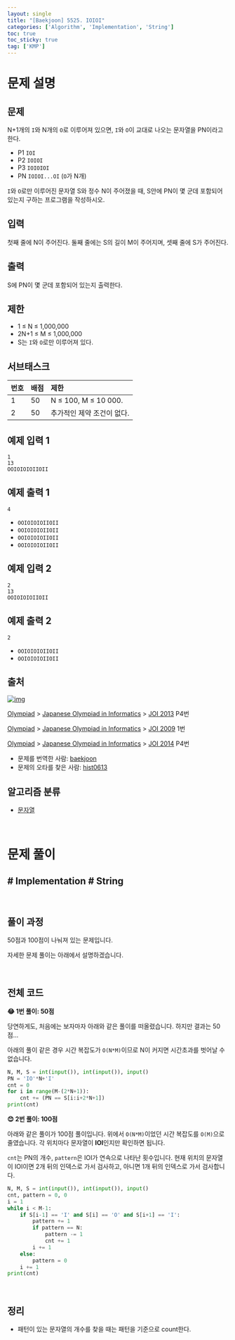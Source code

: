 ```yaml
---
layout: single
title: "[Baekjoon] 5525. IOIOI"
categories: ['Algorithm', 'Implementation', 'String']
toc: true
toc_sticky: true
tag: ['KMP']
---
```


# 문제 설명

## 문제

N+1개의 `I`와 N개의 `O`로 이루어져 있으면, `I`와 `O`이 교대로 나오는 문자열을 PN이라고 한다.

- P1 `IOI`
- P2 `IOIOI`
- P3 `IOIOIOI`
- PN `IOIOI...OI` (`O`가 N개)

`I`와 `O`로만 이루어진 문자열 S와 정수 N이 주어졌을 때, S안에 PN이 몇 군데 포함되어 있는지 구하는 프로그램을 작성하시오.

## 입력

첫째 줄에 N이 주어진다. 둘째 줄에는 S의 길이 M이 주어지며, 셋째 줄에 S가 주어진다.

## 출력

S에 PN이 몇 군데 포함되어 있는지 출력한다.

## 제한

- 1 ≤ N ≤ 1,000,000
- 2N+1 ≤ M ≤ 1,000,000
- S는 `I`와 `O`로만 이루어져 있다.

## 서브태스크

| 번호 | 배점 | 제한                       |
| :--- | :--- | :------------------------- |
| 1    | 50   | N ≤ 100, M ≤ 10 000.       |
| 2    | 50   | 추가적인 제약 조건이 없다. |

## 예제 입력 1 

```
1
13
OOIOIOIOIIOII
```

## 예제 출력 1 

```
4
```

- `OOIOIOIOIIOII`
- `OOIOIOIOIIOII`
- `OOIOIOIOIIOII`
- `OOIOIOIOIIOII`

## 예제 입력 2 

```
2
13
OOIOIOIOIIOII
```

## 예제 출력 2 

```
2
```

- `OOIOIOIOIIOII`
- `OOIOIOIOIIOII`

## 출처

[![img](https://licensebuttons.net/l/by-sa/4.0/88x31.png)](https://creativecommons.org/licenses/by-sa/4.0/)

[Olympiad](https://www.acmicpc.net/category/2) > [Japanese Olympiad in Informatics](https://www.acmicpc.net/category/100) > [JOI 2013](https://www.acmicpc.net/category/detail/542) P4번

[Olympiad](https://www.acmicpc.net/category/2) > [Japanese Olympiad in Informatics](https://www.acmicpc.net/category/100) > [JOI 2009](https://www.acmicpc.net/category/detail/550) 1번

[Olympiad](https://www.acmicpc.net/category/2) > [Japanese Olympiad in Informatics](https://www.acmicpc.net/category/100) > [JOI 2014](https://www.acmicpc.net/category/detail/1249) P4번

- 문제를 번역한 사람: [baekjoon](https://www.acmicpc.net/user/baekjoon)
- 문제의 오타를 찾은 사람: [hist0613](https://www.acmicpc.net/user/hist0613)

## 알고리즘 분류

- [문자열](https://www.acmicpc.net/problem/tag/158)

<br>

# 문제 풀이

## \# Implementation \# String

<br>

## 풀이 과정

50점과 100점이 나눠져 있는 문제입니다. 

자세한 문제 풀이는 아래에서 설명하겠습니다. 

<br>

## 전체 코드

**😂 1번 풀이: 50점**

당연하게도, 처음에는 보자마자 아래와 같은 풀이를 떠올렸습니다. 하지만 결과는 50점...

아래의 풀이 같은 경우 시간 복잡도가 `O(N*M)`이므로 N이 커지면 시간초과를 벗어날 수 없습니다. 

```python
N, M, S = int(input()), int(input()), input()
PN = 'IO'*N+'I'
cnt = 0
for i in range(M-(2*N+1)):
    cnt += (PN == S[i:i+2*N+1])
print(cnt)
```



**😊 2번 풀이: 100점**

아래와 같은 풀이가 100점 풀이입니다. 위에서 `O(N*M)`이었던 시간 복잡도를 `O(M)`으로 줄였습니다. 각 위치마다 문자열이 **IOI**인지만 확인하면 됩니다. 

`cnt`는 PN의 개수, `pattern`은 IOI가 연속으로 나타난 횟수입니다. 현재 위치의 문자열이 IOI이면 2개 뒤의 인덱스로 가서 검사하고, 아니면 1개 뒤의 인덱스로 가서 검사합니다. 

```python
N, M, S = int(input()), int(input()), input()
cnt, pattern = 0, 0
i = 1
while i < M-1:
    if S[i-1] == 'I' and S[i] == 'O' and S[i+1] == 'I':
        pattern += 1
        if pattern == N:
            pattern -= 1
            cnt += 1   
        i += 1
    else:
        pattern = 0
    i += 1
print(cnt)
```



<br>

## 정리

* 패턴이 있는 문자열의 개수를 찾을 때는 패턴을 기준으로 count한다. 















